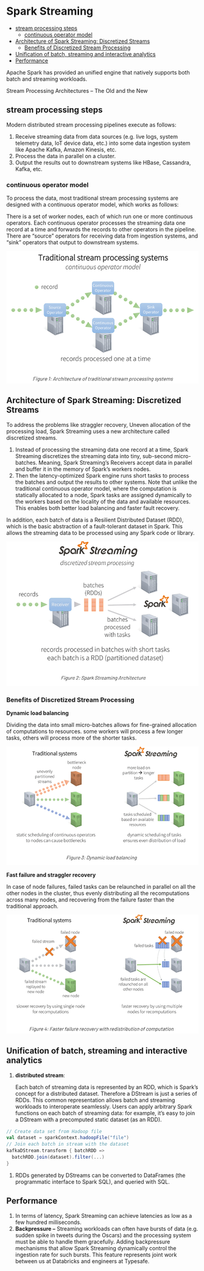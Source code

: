 # Spark Streaming

* [stream processing steps](spark-streaming.md#stream-processing-steps)
  * [continuous operator model](spark-streaming.md#continuous-operator-model)
* [Architecture of Spark Streaming: Discretized Streams](spark-streaming.md#architecture-of-spark-streaming-discretized-streams)
  * [Benefits of Discretized Stream Processing](spark-streaming.md#benefits-of-discretized-stream-processing)
* [Unification of batch, streaming and interactive analytics](spark-streaming.md#unification-of-batch-streaming-and-interactive-analytics)
* [Performance](spark-streaming.md#performance)

Apache Spark has provided an unified engine that natively supports both batch and streaming workloads.

Stream Processing Architectures – The Old and the New

## stream processing steps

Modern distributed stream processing pipelines execute as follows:

1. Receive streaming data from data sources \(e.g. live logs, system telemetry data, IoT device data, etc.\) into some data ingestion system like Apache Kafka, Amazon Kinesis, etc.
2. Process the data in parallel on a cluster.
3. Output the results out to downstream systems like HBase, Cassandra, Kafka, etc.

### continuous operator model

To process the data, most traditional stream processing systems are designed with a continuous operator model, which works as follows:

There is a set of worker nodes, each of which run one or more continuous operators. Each continuous operator processes the streaming data one record at a time and forwards the records to other operators in the pipeline. There are “source” operators for receiving data from ingestion systems, and “sink” operators that output to downstream systems.

![picture 17](../.gitbook/assets/493625949d40bb88d0a922cd05c9cccf99b0f2d8da6ec6a590995e893a29ddff.png)

## Architecture of Spark Streaming: Discretized Streams

To address the problems like straggler recovery, Uneven allocation of the processing load, Spark Streaming uses a new architecture called discretized streams.

1. Instead of processing the streaming data one record at a time, Spark Streaming discretizes the streaming data into tiny, sub-second micro-batches. Meaning, Spark Streaming’s Receivers accept data in parallel and buffer it in the memory of Spark’s workers nodes. 
2. Then the latency-optimized Spark engine runs short tasks to process the batches and output the results to other systems. Note that unlike the traditional continuous operator model, where the computation is statically allocated to a node, Spark tasks are assigned dynamically to the workers based on the locality of the data and available resources. This enables both better load balancing and faster fault recovery.

In addition, each batch of data is a Resilient Distributed Dataset \(RDD\), which is the basic abstraction of a fault-tolerant dataset in Spark. This allows the streaming data to be processed using any Spark code or library.

![picture 18](../.gitbook/assets/d3dd9af10f8a8ccc2ce4569123835db558c0e410a35a8389ba6da9bf6c3fef61.png)

### Benefits of Discretized Stream Processing

**Dynamic load balancing**

Dividing the data into small micro-batches allows for fine-grained allocation of computations to resources. some workers will process a few longer tasks, others will process more of the shorter tasks.

![picture 19](../.gitbook/assets/fa6c5ce80435772d57e94c3bfe824d5d13dce52395091f570e248125cf1e8051.png)

**Fast failure and straggler recovery**

In case of node failures, failed tasks can be relaunched in parallel on all the other nodes in the cluster, thus evenly distributing all the recomputations across many nodes, and recovering from the failure faster than the traditional approach.

![picture 20](../.gitbook/assets/bf2d26f201fbc9af67c63cbb7391833fd68e92e11b2d5c03c996ca20038df96c.png)

## Unification of batch, streaming and interactive analytics

1. **distributed stream**: 

   Each batch of streaming data is represented by an RDD, which is Spark’s concept for a distributed dataset. Therefore a DStream is just a series of RDDs. This common representation allows batch and streaming workloads to interoperate seamlessly. Users can apply arbitrary Spark functions on each batch of streaming data: for example, it’s easy to join a DStream with a precomputed static dataset \(as an RDD\).

```scala
// Create data set from Hadoop file
val dataset = sparkContext.hadoopFile("file")
// Join each batch in stream with the dataset
kafkaDStream.transform { batchRDD =>
  batchRDD.join(dataset).filter(...)
}
```

1. RDDs generated by DStreams can be converted to DataFrames \(the programmatic interface to Spark SQL\), and queried with SQL. 

## Performance

1. In terms of latency, Spark Streaming can achieve latencies as low as a few hundred milliseconds. 
2. **Backpressure –** Streaming workloads can often have bursts of data \(e.g. sudden spike in tweets during the Oscars\) and the processing system must be able to handle them gracefully. Adding backpressure mechanisms that allow Spark Streaming dynamically control the ingestion rate for such bursts. This feature represents joint work between us at Databricks and engineers at Typesafe.

